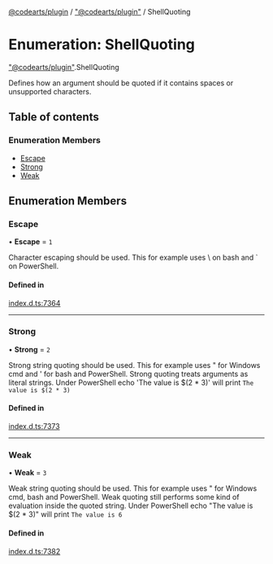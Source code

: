 [@codearts/plugin](../README.md) / ["@codearts/plugin"](../modules/_codearts_plugin_.md) / ShellQuoting

# Enumeration: ShellQuoting

["@codearts/plugin"](../modules/_codearts_plugin_.md).ShellQuoting

Defines how an argument should be quoted if it contains
spaces or unsupported characters.

## Table of contents

### Enumeration Members

- [Escape](codearts_plugin_.ShellQuoting.md#escape)
- [Strong](codearts_plugin_.ShellQuoting.md#strong)
- [Weak](codearts_plugin_.ShellQuoting.md#weak)

## Enumeration Members

### Escape

• **Escape** = ``1``

Character escaping should be used. This for example
uses \ on bash and ` on PowerShell.

#### Defined in

[index.d.ts:7364](https://github.com/huaweicloud/cloudide-plugin-api/blob/a055dd0/index.d.ts#L7364)

___

### Strong

• **Strong** = ``2``

Strong string quoting should be used. This for example
uses " for Windows cmd and ' for bash and PowerShell.
Strong quoting treats arguments as literal strings.
Under PowerShell echo 'The value is $(2 * 3)' will
print `The value is $(2 * 3)`

#### Defined in

[index.d.ts:7373](https://github.com/huaweicloud/cloudide-plugin-api/blob/a055dd0/index.d.ts#L7373)

___

### Weak

• **Weak** = ``3``

Weak string quoting should be used. This for example
uses " for Windows cmd, bash and PowerShell. Weak quoting
still performs some kind of evaluation inside the quoted
string.  Under PowerShell echo "The value is $(2 * 3)"
will print `The value is 6`

#### Defined in

[index.d.ts:7382](https://github.com/huaweicloud/cloudide-plugin-api/blob/a055dd0/index.d.ts#L7382)
